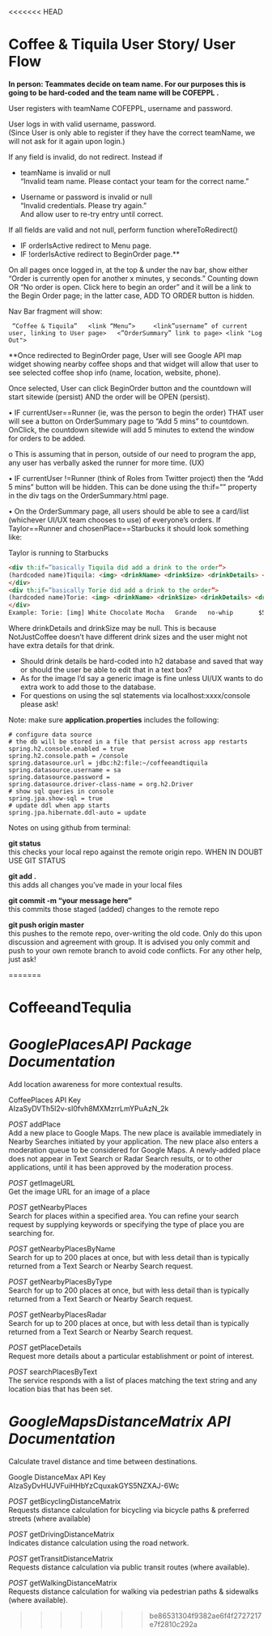 <<<<<<< HEAD
<h1>Coffee & Tiquila User Story/ User Flow</h1>
<b>In person: Teammates decide on team name. For our purposes this is going to be hard-coded and the team name will be COFEPPL .</b> 

User registers with teamName COFEPPL, username and password.

User logs in with valid username, password.  
(Since User is only able to register if they have the correct teamName, we will not ask for it again upon login.)
	
If any field is invalid, do not redirect. Instead if
-   teamName is invalid or null  
“Invalid team name. Please contact your team for the correct name.”

-	Username or password is invalid or null   
“Invalid credentials. Please try again.”   
	And allow user to re-try entry until correct.
	
	
If all fields are valid and not null, perform function whereToRedirect()
-	IF orderIsActive redirect to Menu page.
-	IF !orderIsActive redirect to BeginOrder page.**


On all pages once logged in, at the top & under the nav bar, show either “Order is currently open for another x minutes, y seconds.” Counting down OR “No order is open. Click here to begin an order” and it will be a link to the Begin Order page; in the latter case, ADD TO ORDER button is hidden.


Nav Bar fragment will show:  
   
   ```
    “Coffee & Tiquila”   <link “Menu”>     <link”username” of current user, linking to User page>   <”OrderSummary” link to page> <link "Log Out"> 
```
**Once redirected to BeginOrder page, User will see Google API map widget showing nearby coffee shops and that widget will allow that user to see selected coffee shop info (name, location, website, phone).   

Once selected, User can click BeginOrder button and the countdown will start sitewide (persist) AND the order will be OPEN (persist).  

•	IF currentUser==Runner (ie, was the person to begin the order) THAT user will see a button on OrderSummary page to “Add 5 mins” to countdown. OnClick, the countdown sitewide will add 5 minutes to extend the window for orders to be added.  

o	This is assuming that in person, outside of our need to program the app, any user has verbally asked the runner for more time. (UX)  

•	IF currentUser !=Runner (think of Roles from Twitter project) then the “Add 5 mins” button will be hidden. This can be done using the th:if=”” property in the div tags on the OrderSummary.html page.  

•	On the OrderSummary page, all users should be able to see a card/list (whichever UI/UX team chooses to use) of everyone’s orders. If Taylor==Runner and chosenPlace==Starbucks it should look something like:  


Taylor is running to Starbucks 
```html
<div th:if=”basically Tiquila did add a drink to the order”>
(hardcoded name)Tiquila: <img> <drinkName> <drinkSize> <drinkDetails> <drinkPrice>
</div>
<div th:if=”basically Torie did add a drink to the order”>
(hardcoded name)Torie: <img> <drinkName> <drinkSize> <drinkDetails> <drinkPrice>
</div>
Example: Torie: [img] White Chocolate Mocha   Grande   no-whip       $5
```
Where drinkDetails and drinkSize may be null. This is because NotJustCoffee doesn’t have different drink sizes and the user might not have extra details for that drink. 
-  Should drink details be hard-coded into h2 database and saved that way or should the user be able to edit that in a text box?
-  As for the image I’d say a generic image is fine unless UI/UX wants to do extra work to add those to the database. 
-  For questions on using the sql statements via localhost:xxxx/console please ask!
  
  Note: make sure <b>application.properties</b> includes the following: 
```
# configure data source
# the db will be stored in a file that persist across app restarts
spring.h2.console.enabled = true
spring.h2.console.path = /console
spring.datasource.url = jdbc:h2:file:~/coffeeandtiquila
spring.datasource.username = sa
spring.datasource.password =
spring.datasource.driver-class-name = org.h2.Driver
# show sql queries in console
spring.jpa.show-sql = true
# update ddl when app starts
spring.jpa.hibernate.ddl-auto = update
```

Notes on using github from terminal:

<b>git status</b>				
this checks your local repo against the remote origin repo. WHEN IN DOUBT USE GIT STATUS 

<b>git add .</b>				
this adds all changes you’ve made in your local files

<b>git commit -m “your message here”</b>	 
this commits those staged (added) changes to the remote repo  

<b>git push origin master</b>  
this pushes to the remote repo, over-writing the old code. Only do this upon discussion and agreement with group. It is advised you only commit and push to your own remote branch to avoid code conflicts. For any other help, just ask!

=======
# CoffeeandTequlia

# _GooglePlacesAPI Package Documentation_

Add location awareness for more contextual results.<br>

CoffeePlaces API Key <br>
AIzaSyDVTh5l2v-sI0fvh8MXMzrrLmYPuAzN_2k <br>

_POST_ addPlace <br>
Add a new place to Google Maps. The new place is available immediately in Nearby Searches initiated by your application. The new place also enters a moderation queue to be considered for Google Maps. A newly-added place does not appear in Text Search or Radar Search results, or to other applications, until it has been approved by the moderation process.

_POST_ getImageURL<br>
Get the image URL for an image of a place

_POST_ getNearbyPlaces<br>
Search for places within a specified area. You can refine your search request by supplying keywords or specifying the type of place you are searching for.

_POST_ getNearbyPlacesByName<br>
Search for up to 200 places at once, but with less detail than is typically returned from a Text Search or Nearby Search request.

_POST_ getNearbyPlacesByType<br>
Search for up to 200 places at once, but with less detail than is typically returned from a Text Search or Nearby Search request.

_POST_ getNearbyPlacesRadar<br>
Search for up to 200 places at once, but with less detail than is typically returned from a Text Search or Nearby Search request.

_POST_ getPlaceDetails<br>
Request more details about a particular establishment or point of interest.

_POST_ searchPlacesByText<br>
The service responds with a list of places matching the text string and any location bias that has been set.

# _GoogleMapsDistanceMatrix API Documentation_

Calculate travel distance and time between destinations.<br>

Google DistanceMax API Key <br>
AIzaSyDvHUJVFuiHHbYzCquxakGYS5NZXAJ-6Wc

_POST_ getBicyclingDistanceMatrix<br>
Requests distance calculation for bicycling via bicycle paths & preferred streets (where available)

_POST_ getDrivingDistanceMatrix<br>
Indicates distance calculation using the road network.

_POST_ getTransitDistanceMatrix<br>
Requests distance calculation via public transit routes (where available).

_POST_ getWalkingDistanceMatrix<br>
Requests distance calculation for walking via pedestrian paths & sidewalks (where available).
>>>>>>> be86531304f9382ae6f4f2727217e7f2810c292a
